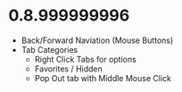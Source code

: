# 0.8.999999996

- Back/Forward Naviation (Mouse Buttons)
- Tab Categories
  - Right Click Tabs for options
  - Favorites / Hidden
  - Pop Out tab with Middle Mouse Click
